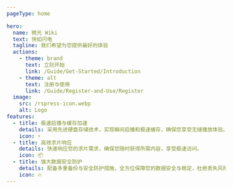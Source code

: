 ```yaml
---
pageType: home

hero:
  name: 微光 Wiki
  text: 快如闪电
  tagline: 我们希望为您提供最好的体验
  actions:
    - theme: brand
      text: 立刻开始
      link: /Guide/Get-Started/Introduction
    - theme: alt
      text: 注册与使用
      link: /Guide/Register-and-Use/Register
  image:
    src: /rspress-icon.webp
    alt: Logo
features:
  - title: 极速启播与缓存加速
    details: 采用先进硬盘存储技术，实现瞬间启播和极速缓存，确保您享受无缝播放体验。
    icon: ⚡
  - title: 高效求片响应
    details: 快速响应您的求片需求，确保您随时获得所需内容，享受极速访问。
    icon: 📦
  - title: 强大数据安全防护
    details: 配备多重备份与安全防护措施，全方位保障您的数据安全与稳定，杜绝丢失风险。
    icon: 🔥
---
```

